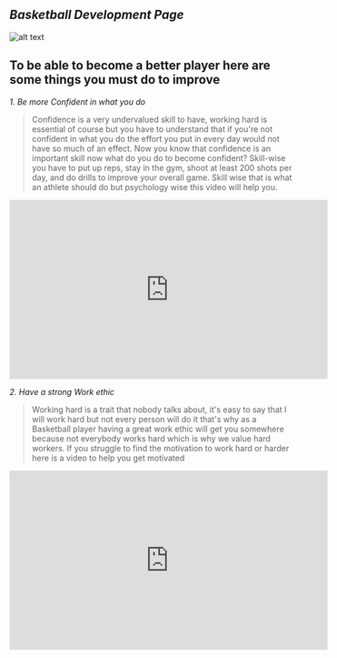## *Basketball Development Page*
![alt text](https://hwcho13.files.wordpress.com/2010/04/download-blog.jpeg)
## **To be able to become a better player here are some things you must do to improve**
*1. Be more Confident in what you do*
> Confidence is a very undervalued skill to have, working hard is essential of course but you have to understand that if you're not confident in what you do the effort you put in every day would not have so much of an effect. Now you know that confidence is an important skill now what do you do to become confident? Skill-wise you have to put up reps, stay in the gym, shoot at least 200 shots per day, and do drills to improve your overall game. Skill wise that is what an athlete should do but psychology wise this video will help you.
<iframe width="560" height="315" src="https://www.youtube.com/embed/sWLYBA2LRb8" title="YouTube video player" frameborder="0" allow="accelerometer; autoplay; clipboard-write; encrypted-media; gyroscope; picture-in-picture" allowfullscreen></iframe>





*2. Have a strong Work ethic*
> Working hard is a trait that nobody talks about, it's easy to say that I will work hard but not every person will do it that's why as a Basketball player having a great work ethic will get you somewhere because not everybody works hard which is why we value hard workers. If you struggle to find the motivation to work hard or harder here is a video to help you get motivated
<iframe width="560" height="315" src="https://www.youtube.com/embed/UxS299WwK0g" title="YouTube video player" frameborder="0" allow="accelerometer; autoplay; clipboard-write; encrypted-media; gyroscope; picture-in-picture" allowfullscreen></iframe>

